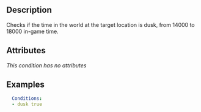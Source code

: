 ## Description
Checks if the time in the world at the target location is dusk, from 14000 to 18000 in-game time.


## Attributes
*This condition has no attributes*


## Examples
```yaml
  Conditions:
  - dusk true
```